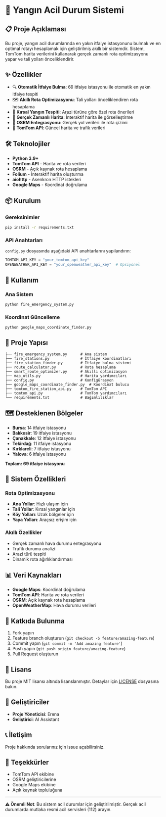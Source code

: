 # 🚨 Yangın Acil Durum Sistemi

## 📋 Proje Açıklaması

Bu proje, yangın acil durumlarında en yakın itfaiye istasyonunu bulmak ve en optimal rotayı hesaplamak için geliştirilmiş akıllı bir sistemdir. Sistem, TomTom harita verilerini kullanarak gerçek zamanlı rota optimizasyonu yapar ve tali yolları önceliklendirir.

## ✨ Özellikler

- 🔍 **Otomatik İtfaiye Bulma**: 69 itfaiye istasyonu ile otomatik en yakın itfaiye tespiti
- 🗺️ **Akıllı Rota Optimizasyonu**: Tali yolları önceliklendiren rota hesaplama
- 🌾 **Kırsal Yangın Tespiti**: Arazi türüne göre özel rota önerileri
- 📍 **Gerçek Zamanlı Harita**: İnteraktif harita ile görselleştirme
- 🚒 **OSRM Entegrasyonu**: Gerçek yol verileri ile rota çizimi
- 🔄 **TomTom API**: Güncel harita ve trafik verileri

## 🛠️ Teknolojiler

- **Python 3.9+**
- **TomTom API** - Harita ve rota verileri
- **OSRM** - Açık kaynak rota hesaplama
- **Folium** - İnteraktif harita oluşturma
- **aiohttp** - Asenkron HTTP istekleri
- **Google Maps** - Koordinat doğrulama

## 📦 Kurulum

### Gereksinimler

```bash
pip install -r requirements.txt
```

### API Anahtarları

`config.py` dosyasında aşağıdaki API anahtarlarını yapılandırın:

```python
TOMTOM_API_KEY = "your_tomtom_api_key"
OPENWEATHER_API_KEY = "your_openweather_api_key"  # Opsiyonel
```

## 🚀 Kullanım

### Ana Sistem

```bash
python fire_emergency_system.py
```

### Koordinat Güncelleme

```bash
python google_maps_coordinate_finder.py
```

## 📁 Proje Yapısı

```
├── fire_emergency_system.py      # Ana sistem
├── fire_stations.py              # İtfaiye koordinatları
├── fire_station_finder.py        # İtfaiye bulma sistemi
├── route_calculator.py           # Rota hesaplama
├── smart_route_optimizer.py      # Akıllı optimizasyon
├── map_utils.py                  # Harita yardımcıları
├── config.py                     # Konfigürasyon
├── google_maps_coordinate_finder.py  # Koordinat bulucu
├── tomtom_fire_station_api.py    # TomTom API
├── tomtom_api.py                 # TomTom yardımcıları
└── requirements.txt              # Bağımlılıklar
```

## 🗺️ Desteklenen Bölgeler

- **Bursa**: 14 itfaiye istasyonu
- **Balıkesir**: 19 itfaiye istasyonu
- **Çanakkale**: 12 itfaiye istasyonu
- **Tekirdağ**: 11 itfaiye istasyonu
- **Kırklareli**: 7 itfaiye istasyonu
- **Yalova**: 6 itfaiye istasyonu

**Toplam: 69 itfaiye istasyonu**

## 🔧 Sistem Özellikleri

### Rota Optimizasyonu
- **Ana Yollar**: Hızlı ulaşım için
- **Tali Yollar**: Kırsal yangınlar için
- **Köy Yolları**: Uzak bölgeler için
- **Yaya Yolları**: Araçsız erişim için

### Akıllı Özellikler
- Gerçek zamanlı hava durumu entegrasyonu
- Trafik durumu analizi
- Arazi türü tespiti
- Dinamik rota ağırlıklandırması

## 📊 Veri Kaynakları

- **Google Maps**: Koordinat doğrulama
- **TomTom API**: Harita ve rota verileri
- **OSRM**: Açık kaynak rota hesaplama
- **OpenWeatherMap**: Hava durumu verileri

## 🤝 Katkıda Bulunma

1. Fork yapın
2. Feature branch oluşturun (`git checkout -b feature/amazing-feature`)
3. Commit yapın (`git commit -m 'Add amazing feature'`)
4. Push yapın (`git push origin feature/amazing-feature`)
5. Pull Request oluşturun

## 📝 Lisans

Bu proje MIT lisansı altında lisanslanmıştır. Detaylar için [LICENSE](LICENSE) dosyasına bakın.

## 👥 Geliştiriciler

- **Proje Yöneticisi**: Erena
- **Geliştirici**: AI Assistant

## 📞 İletişim

Proje hakkında sorularınız için issue açabilirsiniz.

## 🙏 Teşekkürler

- TomTom API ekibine
- OSRM geliştiricilerine
- Google Maps ekibine
- Açık kaynak topluluğuna

---

**⚠️ Önemli Not**: Bu sistem acil durumlar için geliştirilmiştir. Gerçek acil durumlarda mutlaka resmi acil servisleri (112) arayın.
